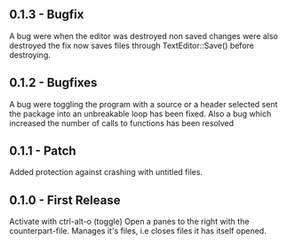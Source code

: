 ## 0.1.3 - Bugfix
  A bug were when the editor was destroyed non saved changes were also destroyed
  the fix now saves files through TextEditor::Save() before destroying.

## 0.1.2 - Bugfixes
  A bug were toggling the program with a source or a header selected sent the
  package into an unbreakable loop has been fixed.
  Also a bug which increased the number of calls to functions has been resolved

## 0.1.1 - Patch
  Added protection against crashing with untitled files.

## 0.1.0 - First Release
  Activate with ctrl-alt-o (toggle)
  Open a panes to the right with the counterpart-file.
  Manages it's files, i.e closes files it has itself opened.
